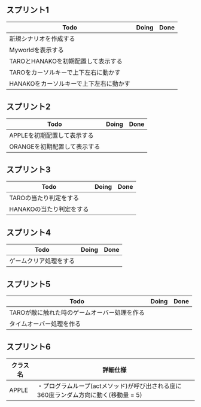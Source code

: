 ## スプリント1
|Todo|Doing|Done|
| -- | -- | -- |
|新規シナリオを作成する|
|Myworldを表示する|
|TAROとHANAKOを初期配置して表示する|
|TAROをカーソルキーで上下左右に動かす|
|HANAKOをカーソルキーで上下左右に動かす|

## スプリント2
|Todo|Doing|Done|
| -- | -- | -- |
|APPLEを初期配置して表示する|
|ORANGEを初期配置して表示する|

## スプリント3
|Todo|Doing|Done|
| -- | -- | -- |
|TAROの当たり判定をする|
|HANAKOの当たり判定をする|


## スプリント4
|Todo|Doing|Done|
| -- | -- | -- |
|ゲームクリア処理をする|

## スプリント5
|Todo|Doing|Done|
| -- | -- | -- |
|TAROが敵に触れた時のゲームオーバー処理を作る|
|タイムオーバー処理を作る|

## スプリント6
|クラス名|詳細仕様|
| -- | -- |
|APPLE|・プログラムループ(actメソッド)が呼び出される度に360度ランダム方向に動く(移動量 = 5)|




